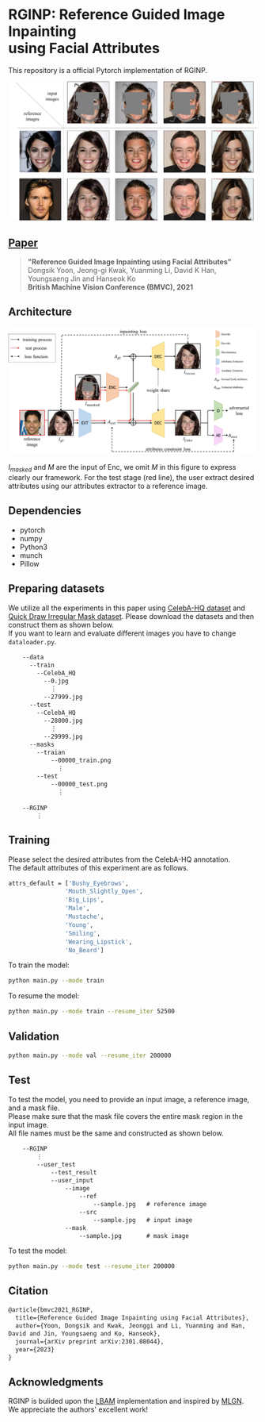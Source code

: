 # RGINP: Reference Guided Image Inpainting <br> using Facial Attributes

This repository is a official Pytorch implementation of RGINP.

![Teaser Image](imgs/main_img.jpg)

## [Paper](https://arxiv.org/abs/2301.08044)
>**"Reference Guided Image Inpainting using Facial Attributes"** <br>
>Dongsik Yoon, Jeong-gi Kwak, Yuanming Li, David K Han, Youngsaeng Jin and Hanseok Ko<br>
>**British Machine Vision Conference (BMVC), 2021** <br>

## Architecture
![Architecture](imgs/architecture.jpg)

$I_{masked}$ and $M$ are the input of Enc, we omit $M$ in this figure to express clearly our framework. For the test stage (red line), the user extract desired attributes using our attributes extractor to a reference image.

## Dependencies
- pytorch
- numpy
- Python3
- munch
- Pillow

## **Preparing datasets**
We utilize all the experiments in this paper using [CelebA-HQ dataset](https://github.com/tkarras/progressive_growing_of_gans/tree/original-theano-version) and [Quick Draw Irregular Mask dataset](https://github.com/karfly/qd-imd).
Please download the datasets and then construct them as shown below.<br>
If you want to learn and evaluate different images you have to change `dataloader.py`.

```
    --data
      --train
        --CelebA_HQ
          --0.jpg
            ⋮
          --27999.jpg
      --test
        --CelebA_HQ
          --28000.jpg
            ⋮
          --29999.jpg
      --masks
        --traian
            --00000_train.png
              ⋮
        --test
            --00000_test.png
              ⋮
        
    --RGINP
        ⋮
```

## Training
Please select the desired attributes from the CelebA-HQ annotation. <br>
The default attributes of this experiment are as follows.
```bash
attrs_default = ['Bushy_Eyebrows', 
                'Mouth_Slightly_Open', 
                'Big_Lips', 
                'Male', 
                'Mustache', 
                'Young', 
                'Smiling', 
                'Wearing_Lipstick',
                'No_Beard']
```

To train the model:
```bash
python main.py --mode train
```

To resume the model:
```bash
python main.py --mode train --resume_iter 52500
```

## Validation
```bash
python main.py --mode val --resume_iter 200000
```

## Test
To test the model, you need to provide an input image, a reference image, and a mask file. <br>
Please make sure that the mask file covers the entire mask region in the input image. <br>
All file names must be the same and constructed as shown below.

```
    --RGINP
        ⋮
        --user_test
            --test_result
            --user_input
                --image
                    --ref
                        --sample.jpg   # reference image
                    --src
                        --sample.jpg   # input image
                --mask
                    --sample.jpg       # mask image
```

To test the model:
```bash
python main.py --mode test --resume_iter 200000
```

## Citation
```
@article{bmvc2021_RGINP,
  title={Reference Guided Image Inpainting using Facial Attributes},
  author={Yoon, Dongsik and Kwak, Jeonggi and Li, Yuanming and Han, David and Jin, Youngsaeng and Ko, Hanseok},
  journal={arXiv preprint arXiv:2301.08044},
  year={2023}
}
```

## Acknowledgments
RGINP is bulided upon the [LBAM](https://github.com/Vious/LBAM_Pytorch) implementation and inspired by [MLGN](https://github.com/JieLiu95/MLGN). <br> We appreciate the authors' excellent work!
